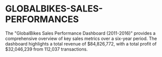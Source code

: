 # GLOBALBIKES-SALES-PERFORMANCES
 The "GlobalBikes Sales Performance Dashboard (2011-2016)" provides a comprehensive overview of key sales metrics over a six-year period. The dashboard highlights a total revenue of $84,826,772, with a total profit of $32,046,239 from 112,037 transactions.
